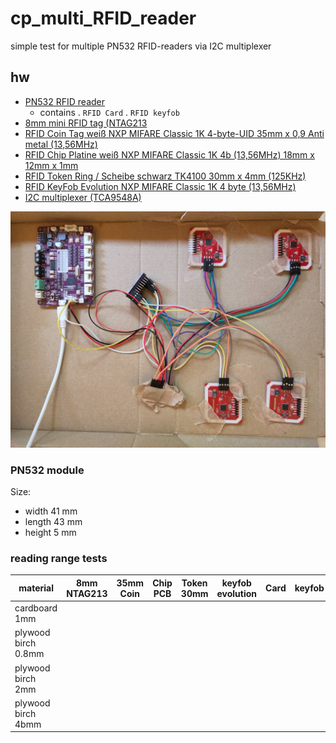 # cp_multi_RFID_reader
simple test for multiple PN532 RFID-readers via I2C multiplexer

## hw
- [PN532 RFID reader](https://funduinoshop.com/elektronische-module/wireless-iot/rfid-nfc/pn532-nfc-rfid-v3-modul-fuer-arduino-und-co)
    - contains 
        . `RFID Card` 
        . `RFID keyfob` 
- [8mm mini RFID tag (NTAG213](https://funduinoshop.com/elektronische-module/wireless-iot/rfid-nfc/nfc-rfid-tag-mini-ntag213-oe-8mm)
- [RFID Coin Tag weiß NXP MIFARE Classic 1K 4-byte-UID 35mm x 0,9 Anti metal (13,56MHz)](https://www.zutrittsshop.de/de/rfid-tags-sonstige/rifd-tags-sonstige-lager/RFID-coin-tag-mifare-1k-anti-metal.html)
- [RFID Chip Platine weiß NXP MIFARE Classic 1K 4b (13,56MHz) 18mm x 12mm x 1mm](https://www.zutrittsshop.de/de/rfid-tags-sonstige/rifd-tags-sonstige-lager/RFID-chip-Platine-mifare-classic-1k.html)
- [RFID Token Ring / Scheibe schwarz TK4100 30mm x 4mm (125KHz)](https://www.zutrittsshop.de/de/rfid-tags-sonstige/rifd-tags-sonstige-lager/RFID-Token-scheibe-Tk4100-125KHz.html)
- [RFID KeyFob Evolution NXP MIFARE Classic 1K 4 byte (13,56MHz)](https://www.zutrittsshop.de/de/rfid-transponder/karten-und-tags/keyfob-evolution-mifare-classic-1k.html)
- [I2C multiplexer (TCA9548A)](https://funduinoshop.com/elektronische-module/schnittstellen-konverter/signalwandler/tca9548a-i2c-multiplexer)

![simple test-setup](<20250628_140447 small.jpg>)

### PN532 module
Size:
- width 41 mm
- length 43 mm
- height 5 mm

### reading range tests

| material            | 8mm NTAG213 | 35mm Coin | Chip PCB | Token 30mm | keyfob evolution | Card | keyfob |
| ------------------- | ----------- | --------- | -------- | ---------- | ---------------- | ---- | ------ |
| cardboard 1mm       |             |           |          |            |                  |      |        |
| plywood birch 0.8mm |             |           |          |            |                  |      |        |
| plywood birch 2mm   |             |           |          |            |                  |      |        |
| plywood birch 4bmm  |             |           |          |            |                  |      |        |